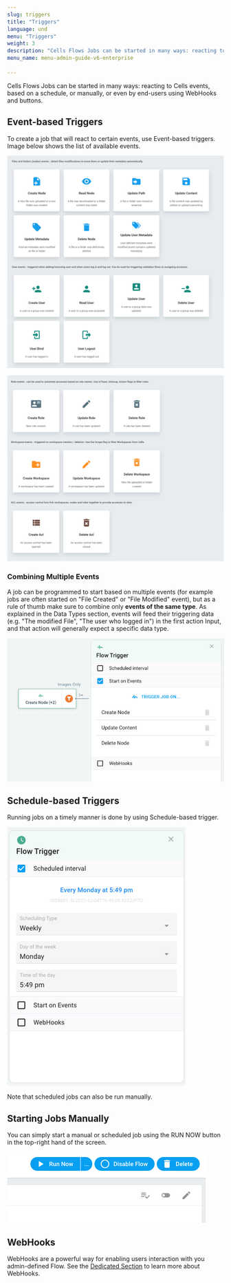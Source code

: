 ```yaml
---
slug: triggers
title: "Triggers"
language: und
menu: "Triggers"
weight: 3
description: "Cells Flows Jobs can be started in many ways: reacting to Cells events, based on a schedule, or manually, or even by end-users using WebHooks and buttons."
menu_name: menu-admin-guide-v6-enterprise

---
```

Cells Flows Jobs can be started in many ways: reacting to Cells events, based on a schedule, or manually, or even by end-users using WebHooks and buttons.

## Event-based Triggers

To create a job that will react to certain events, use Event-based triggers. Image below shows the list of available events.

![](../../images/0_overview/anatomy-triggers-list-part1.png)

![](../../images/0_overview/anatomy-triggers-list-part2.png)

### Combining Multiple Events

A job can be programmed to start based on multiple events (for example jobs are often started on "File Created" or "File Modified" event), but as a rule of thumb make sure to combine only **events of the same type**. As explained in the Data Types section, events will feed their triggering data (e.g. "The modified File", "The user who logged in") in the first action Input, and that action will generally expect a specific data type.

![](../../images/0_overview/anatomy-triggers-events-multiple.png)

## Schedule-based Triggers

Running jobs on a timely manner is done by using Schedule-based trigger.  

![](../../images/0_overview/anatomy-triggers-schedule.png)

Note that scheduled jobs can also be run manually.

## Starting Jobs Manually

You can simply start a manual or scheduled job using the RUN NOW button in the top-right hand of the screen.

![](../../images/0_overview/anatomy-triggers-manual.png)

## WebHooks

WebHooks are a powerful way for enabling users interaction with you admin-defined Flow. See the [Dedicated Section](https://docs.pydio.com/en/docs/cells-flows/webhooks-buttons) to learn more about WebHooks.